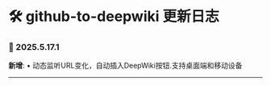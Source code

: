 # **🛠️ github-to-deepwiki 更新日志**

### **📅 2025.5.17.1**
**新增**: • 动态监听URL变化，自动插入DeepWiki按钮.支持桌面端和移动设备 

---
